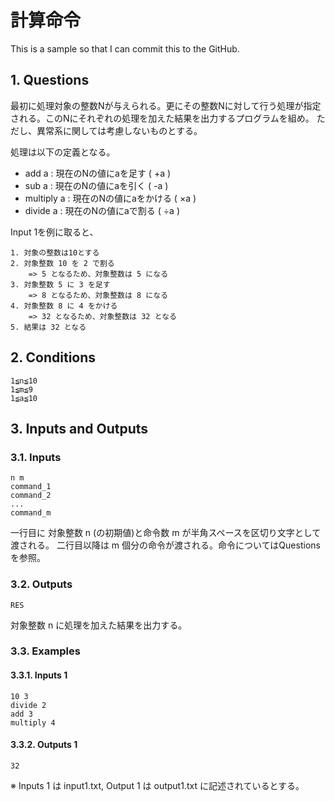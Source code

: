 # 計算命令

This is a sample so that I can commit this to the GitHub.

## 1. Questions

最初に処理対象の整数Nが与えられる。更にその整数Nに対して行う処理が指定される。このNにそれぞれの処理を加えた結果を出力するプログラムを組め。
ただし、異常系に関しては考慮しないものとする。

処理は以下の定義となる。

- add a  : 現在のNの値にaを足す ( +a )
- sub a  : 現在のNの値にaを引く ( -a )
- multiply a  : 現在のNの値にaをかける ( ×a )
- divide a  : 現在のNの値にaで割る ( ÷a )

Input 1を例に取ると、

```
1. 対象の整数は10とする
2. 対象整数 10 を 2 で割る
    => 5 となるため、対象整数は 5 になる
3. 対象整数 5 に 3 を足す
    => 8 となるため、対象整数は 8 になる
4. 対象整数 8 に 4 をかける
    => 32 となるため、対象整数は 32 となる
5. 結果は 32 となる
```

## 2. Conditions

```
1≦n≦10
1≦m≦9
1≦a≦10
```

## 3. Inputs and Outputs

### 3.1. Inputs

```
n m
command_1
command_2
...
command_m
```

一行目に 対象整数 n (の初期値)と命令数 m が半角スペースを区切り文字として渡される。
二行目以降は m 個分の命令が渡される。命令についてはQuestionsを参照。

### 3.2. Outputs

```
RES
```

対象整数 n に処理を加えた結果を出力する。

### 3.3. Examples

#### 3.3.1. Inputs 1

```
10 3
divide 2
add 3
multiply 4
```
#### 3.3.2. Outputs 1

```
32
```

※ Inputs 1 は input1.txt, Output 1 は output1.txt に記述されているとする。
